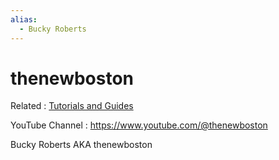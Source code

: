 ```yaml
---
alias:
  - Bucky Roberts
---
```


# thenewboston

Related : [Tutorials and Guides](../tutorials-and-guides/README.md)

YouTube Channel : <https://www.youtube.com/@thenewboston>

Bucky Roberts AKA thenewboston
